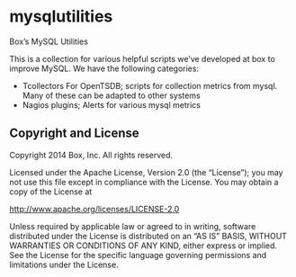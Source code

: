 # mysqlutilities

Box’s MySQL Utilities

This is a collection for various helpful scripts we’ve developed at box to improve MySQL. We have the following categories:

- Tcollectors For OpenTSDB; scripts for collection metrics from mysql. Many of these can be adapted to other systems
- Nagios plugins; Alerts for various mysql metrics

## Copyright and License

Copyright 2014 Box, Inc. All rights reserved.

Licensed under the Apache License, Version 2.0 (the “License”); you may not use this file except in compliance with the License. You may obtain a copy of the License at

http://www.apache.org/licenses/LICENSE-2.0

Unless required by applicable law or agreed to in writing, software distributed under the License is distributed on an “AS IS” BASIS, WITHOUT WARRANTIES OR CONDITIONS OF ANY KIND, either express or implied. See the License for the specific language governing permissions and limitations under the License.
